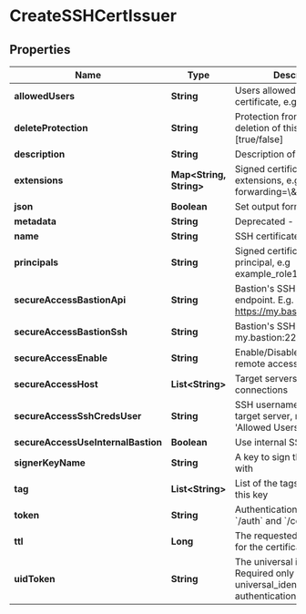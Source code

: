 

# CreateSSHCertIssuer

## Properties

Name | Type | Description | Notes
------------ | ------------- | ------------- | -------------
**allowedUsers** | **String** | Users allowed to fetch the certificate, e.g root,ubuntu | 
**deleteProtection** | **String** | Protection from accidental deletion of this item [true/false] |  [optional]
**description** | **String** | Description of the object |  [optional]
**extensions** | **Map&lt;String, String&gt;** | Signed certificates with extensions, e.g permit-port-forwarding&#x3D;\\\&quot;\\\&quot; |  [optional]
**json** | **Boolean** | Set output format to JSON |  [optional]
**metadata** | **String** | Deprecated - use description |  [optional]
**name** | **String** | SSH certificate issuer name | 
**principals** | **String** | Signed certificates with principal, e.g example_role1,example_role2 |  [optional]
**secureAccessBastionApi** | **String** | Bastion&#39;s SSH control API endpoint. E.g. https://my.bastion:9900 |  [optional]
**secureAccessBastionSsh** | **String** | Bastion&#39;s SSH server. E.g. my.bastion:22 |  [optional]
**secureAccessEnable** | **String** | Enable/Disable secure remote access [true/false] |  [optional]
**secureAccessHost** | **List&lt;String&gt;** | Target servers for connections |  [optional]
**secureAccessSshCredsUser** | **String** | SSH username to connect to target server, must be in &#39;Allowed Users&#39; list |  [optional]
**secureAccessUseInternalBastion** | **Boolean** | Use internal SSH Bastion |  [optional]
**signerKeyName** | **String** | A key to sign the certificate with | 
**tag** | **List&lt;String&gt;** | List of the tags attached to this key |  [optional]
**token** | **String** | Authentication token (see &#x60;/auth&#x60; and &#x60;/configure&#x60;) |  [optional]
**ttl** | **Long** | The requested Time To Live for the certificate, in seconds | 
**uidToken** | **String** | The universal identity token, Required only for universal_identity authentication |  [optional]



